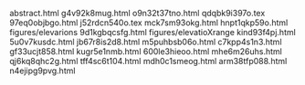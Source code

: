 abstract.html
g4v92k8mug.html
o9n32t37tno.html
qdqbk9i397o.tex
97eq0objbgo.html
j52rdcn540o.tex
mck7sm93okg.html
hnpt1qkp59o.html
figures/elevarions
9d1kgbqcsfg.html
figures/elevatioXrange
kind93f4pj.html
5u0v7kusdc.html
jb67r8is2d8.html
m5puhbsb06o.html
c7kpp4s1n3.html
gf33ucjt858.html
kugr5e1nmb.html
600le3hieoo.html
mhe6m26uhs.html
qj6kq8qhc2g.html
tff4sc6t104.html
mdh0c1smeog.html
arm38tfp088.html
n4ejipg9pvg.html